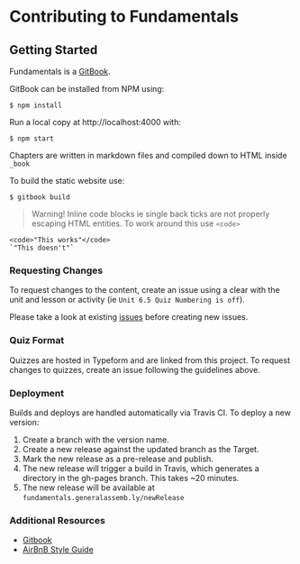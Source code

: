 # Contributing to Fundamentals

## Getting Started

Fundamentals is a [GitBook](https://github.com/GitbookIO/gitbook).

GitBook can be installed from NPM using:

```
$ npm install
```

Run a local copy at http://localhost:4000 with:

```
$ npm start
```

Chapters are written in markdown files and compiled down to HTML inside `_book`

To build the static website use:

```
$ gitbook build
```

> Warning! Inline code blocks ie single back ticks are not properly escaping HTML entities.
> To work around this use `<code>`

```
<code>"This works"</code>
`"This doesn't"`
```

### Requesting Changes

To request changes to the content, create an issue using a clear with the unit and lesson or activity (ie `Unit 6.5 Quiz Numbering is off`).

Please take a look at existing [issues](https://github.com/generalassembly/fundamentals/issues) before creating new issues.

### Quiz Format

Quizzes are hosted in Typeform and are linked from this project. To request changes to quizzes, create an issue following the guidelines above.

### Deployment

Builds and deploys are handled automatically via Travis CI. To deploy a new version:

1. Create a branch with the version name.
2. Create a new release against the updated branch as the Target.
3. Mark the new release as a pre-release and publish.
4. The new release will trigger a build in Travis, which generates a directory in the gh-pages branch. This takes ~20 minutes.
5. The new release will be available at `fundamentals.generalassemb.ly/newRelease`

### Additional Resources

- [Gitbook](https://github.com/GitbookIO/gitbook)
- [AirBnB Style Guide](https://github.com/airbnb/javascript)
